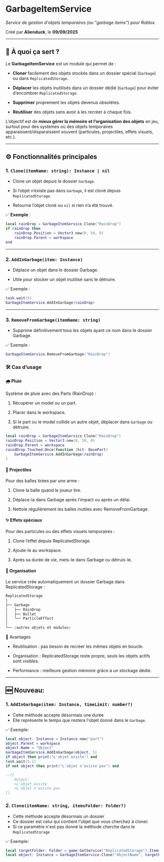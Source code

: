 # GarbageItemService

_Service de gestion d'objets temporaires (ou "garbage items") pour Roblox._

Créé par **Alienduck**, le **09/09/2025**  

---

## 📌 À quoi ça sert ?

Le **GarbageItemService** est un module qui permet de :

- **Cloner** facilement des objets stockés dans un dossier spécial (`Garbage`) ou dans `ReplicatedStorage`.

- **Déplacer** les objets inutilisés dans un dossier dédié (`Garbage`) pour éviter d’encombrer `ReplicatedStorage`.

- **Supprimer** proprement les objets devenus obsolètes.

- **Réutiliser** des objets sans avoir à les recréer à chaque fois.

L’objectif est de **mieux gérer la mémoire et l’organisation des objets** en jeu, surtout pour des systèmes où des objets temporaires apparaissent/disparaissent souvent (particules, projectiles, effets visuels, etc.).  

---

## ⚙️ Fonctionnalités principales

### 1. `Clone(itemName: string): Instance | nil`

- Clone un objet depuis le dossier `Garbage`.

- Si l’objet n’existe pas dans `Garbage`, il est cloné depuis `ReplicatedStorage`.

- Retourne l’objet cloné ou `nil` si rien n’a été trouvé.    

✅ **Exemple** :

```lua
local rainDrop = GarbageItemService.Clone("RainDrop")
if rainDrop then
    rainDrop.Position = Vector3.new(0, 50, 0)
    rainDrop.Parent = workspace
end 
```

---

### 2. `AddInGarbage(item: Instance)`  

- Déplace un objet dans le dossier Garbage.

- Utile pour stocker un objet inutilisé sans le détruire.

✅ Exemple :

 ```lua
task.wait(5)
GarbageItemService.AddInGarbage(rainDrop)
```

---

### 3. `RemoveFromGarbage(itemName: string)`

- Supprime définitivement tous les objets ayant ce nom dans le dossier Garbage.  

✅ Exemple :

```lua
GarbageItemService.RemoveFromGarbage("RainDrop")
```
### 🛠️ Cas d’usage

#### 🌧️ Pluie

Système de pluie avec des Parts (RainDrop) :

1. Récupérer un model ou un part.

2. Placer dans le workspace.

3. Si le part ou le model collide un autre objet, déplacer dans `Garbage` ou détruire.

```lua
local rainDrop = GarbageItemService.Clone("RainDrop")
rainDrop.Position = Vector3.new(0, 50, 0)
rainDrop.Parent = workspace
raindDrop.Touched:Once(function (hit: BasePart)
	GarbageItemService.AddInGarbage(rainDrop)
)
```  

#### 🔫 Projectiles

Pour des balles tirées par une arme :

1. Clone la balle quand le joueur tire.

2. Déplace-la dans Garbage après l’impact ou après un délai.

3. Nettoie régulièrement les balles inutiles avec RemoveFromGarbage.

#### ✨ Effets spéciaux

Pour des particules ou des effets visuels temporaires :

1. Clone l’effet depuis ReplicatedStorage.

2. Ajoute-le au workspace.  

3. Après sa durée de vie, mets-le dans Garbage ou détruis-le.

#### 📂 Organisation

  Le service crée automatiquement un dossier Garbage dans ReplicatedStorage :

```css
ReplicatedStorage
│
├── Garbage
│   ├── RainDrop
│   ├── Bullet
│   └── ParticleEffect
│
└── (autres objets et modules)
```

🚀 Avantages

- Réutilisation : pas besoin de recréer les mêmes objets en boucle.

- Organisation : ReplicatedStorage reste propre, seuls les objets actifs sont visibles.

- Performance : meilleure gestion mémoire grâce à un stockage dédié.

---

## 🆕 Nouveau:

### 1. `AddInGarbage(item: Instance, timeLimit: number?)`

- Cette méthode accepte désormais une durée
- Elle représente le temps que restera l'objet donné dans le `Garbage`.

✅ Exemple:

```lua
local object: Instance = Instance.new("part")
object.Parent = workspace
object.Name = "Object"
GarbageItemService.AddInGarbage(object, 5)
if object then print("L'objet existe") end
task.wait(5.1)
if not object then print("L'objet n'existe pas") end

--[[
	Output:
	>L'objet existe
	>L'objet n'existe pas
]]
```

### 2. `Clone(itemName: string, itemsFolder: Folder?)`

- Cette méthode accepte désormais un dossier
- Ce dossier est celui qui contient l'objet que vous cherchez à cloner.
- Si ce paramètre n'est pas donné la méthode cherche dans le `ReplicatedStorage`

✅ Exemple:

```lua
local targetFolder: Folder = game:GetService("ReplicatedStorage").Items
local object: Instance = GarbageItemService.Clone("ObjectName", targetFolder)
```